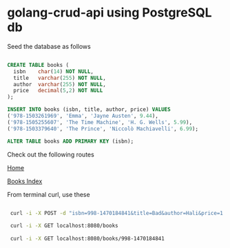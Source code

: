 # golang-crud-api using PostgreSQL db

Seed the database as follows

```sql

CREATE TABLE books (
  isbn    char(14) NOT NULL,
  title   varchar(255) NOT NULL,
  author  varchar(255) NOT NULL,
  price   decimal(5,2) NOT NULL
);

INSERT INTO books (isbn, title, author, price) VALUES
('978-1503261969', 'Emma', 'Jayne Austen', 9.44),
('978-1505255607', 'The Time Machine', 'H. G. Wells', 5.99),
('978-1503379640', 'The Prince', 'Niccolò Machiavelli', 6.99);

ALTER TABLE books ADD PRIMARY KEY (isbn);

```


Check out the following routes

<a href="/">Home</a>

<a href="/books">Books Index</a>


From terminal curl, use these


```sh

 curl -i -X POST -d "isbn=998-1470184841&title=Bad&author=Hali&price=1.90" localhost:8080/books
 
 curl -i -X GET localhost:8080/books
 
 curl -i -X GET localhost:8080/books/998-1470184841

```
